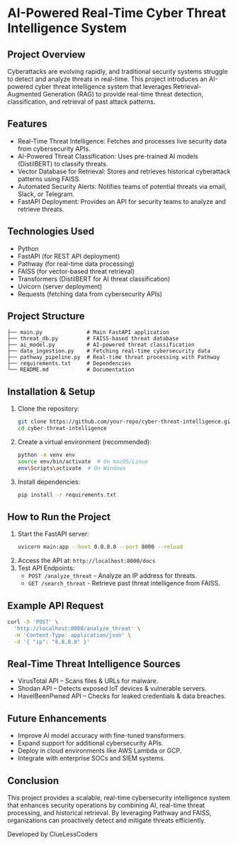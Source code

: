 # AI-Powered Real-Time Cyber Threat Intelligence System

## Project Overview
Cyberattacks are evolving rapidly, and traditional security systems struggle to detect and analyze threats in real-time. This project introduces an AI-powered cyber threat intelligence system that leverages Retrieval-Augmented Generation (RAG) to provide real-time threat detection, classification, and retrieval of past attack patterns.

## Features
- Real-Time Threat Intelligence: Fetches and processes live security data from cybersecurity APIs.
- AI-Powered Threat Classification: Uses pre-trained AI models (DistilBERT) to classify threats.
- Vector Database for Retrieval: Stores and retrieves historical cyberattack patterns using FAISS.
- Automated Security Alerts: Notifies teams of potential threats via email, Slack, or Telegram.
- FastAPI Deployment: Provides an API for security teams to analyze and retrieve threats.

## Technologies Used
- Python
- FastAPI (for REST API deployment)
- Pathway (for real-time data processing)
- FAISS (for vector-based threat retrieval)
- Transformers (DistilBERT for AI threat classification)
- Uvicorn (server deployment)
- Requests (fetching data from cybersecurity APIs)

## Project Structure
```
├── main.py              # Main FastAPI application
├── threat_db.py         # FAISS-based threat database
├── ai_model.py          # AI-powered threat classification
├── data_ingestion.py    # Fetching real-time cybersecurity data
├── pathway_pipeline.py  # Real-time threat processing with Pathway
├── requirements.txt     # Dependencies
└── README.md            # Documentation
```

## Installation & Setup
1. Clone the repository:
   ```bash
   git clone https://github.com/your-repo/cyber-threat-intelligence.git
   cd cyber-threat-intelligence
   ```
2. Create a virtual environment (recommended):
   ```bash
   python -m venv env
   source env/bin/activate  # On macOS/Linux
   env\Scripts\activate  # On Windows
   ```
3. Install dependencies:
   ```bash
   pip install -r requirements.txt
   ```

## How to Run the Project
1. Start the FastAPI server:
   ```bash
   uvicorn main:app --host 0.0.0.0 --port 8000 --reload
   ```
2. Access the API at: `http://localhost:8000/docs`
3. Test API Endpoints:
   - `POST /analyze_threat` - Analyze an IP address for threats.
   - `GET /search_threat` - Retrieve past threat intelligence from FAISS.

## Example API Request
```bash
curl -X 'POST' \
  'http://localhost:8000/analyze_threat' \
  -H 'Content-Type: application/json' \
  -d '{ "ip": "8.8.8.8" }'
```

## Real-Time Threat Intelligence Sources
- VirusTotal API – Scans files & URLs for malware.
- Shodan API – Detects exposed IoT devices & vulnerable servers.
- HaveIBeenPwned API – Checks for leaked credentials & data breaches.

## Future Enhancements
- Improve AI model accuracy with fine-tuned transformers.
- Expand support for additional cybersecurity APIs.
- Deploy in cloud environments like AWS Lambda or GCP.
- Integrate with enterprise SOCs and SIEM systems.

## Conclusion
This project provides a scalable, real-time cybersecurity intelligence system that enhances security operations by combining AI, real-time threat processing, and historical retrieval. By leveraging Pathway and FAISS, organizations can proactively detect and mitigate threats efficiently.

Developed by ClueLessCoders
